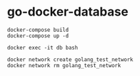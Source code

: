 # go-docker-database




```
docker-compose build
docker-compose up -d
```


```
docker exec -it db bash
```


```
docker network create golang_test_network
docker network rm golang_test_network
```